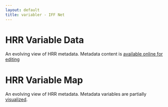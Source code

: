 ```yaml
---
layout: default
title: variabler - IFF Net
---
```



<div class="blurb">
	<h1>HRR Variable Data</h1>
	<p>An evolving view of HRR metadata.  Metadata content is <a href="https://docs.google.com/spreadsheets/d/1WlZUb9D2jdiK9CBRh5Z3LVEf5cWK8Bgk5PDec-pDbKU">available online for editing</a> </p>
</div>



<div class="blurb">
	<h1>HRR Variable Map</h1>
	<p>An evolving view of HRR metadata.  Metadata variables are partially <a href="/map">visualized</a>.</p>
</div>

</div>
